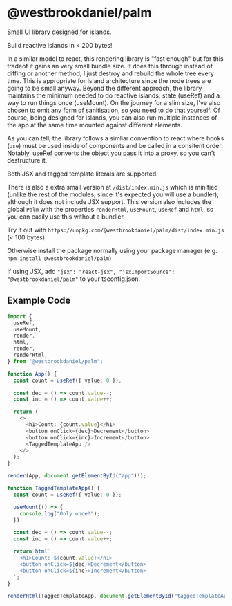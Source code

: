 # @westbrookdaniel/palm

Small UI library designed for islands.

Build reactive islands in < 200 bytes!

In a similar model to react, this rendering library is "fast enough" but for this tradeof
it gains an very small bundle size. It does this through instead of diffing or another method,
I just destroy and rebuild the whole tree every time. This is appropriate for Island architecture
since the node trees are going to be small anyway. Beyond the different approach, the library
maintains the minimum needed to do reactive islands; state (useRef) and a way to run things
once (useMount). On the journey for a slim size, I've also chosen to omit any form of sanitisation,
so you need to do that yourself. Of course, being designed for islands, you can also run multiple
instances of the app at the same time mounted against different elements.

As you can tell, the library follows a simliar convention to react where hooks (`use`) must
be used inside of components and be called in a consitent order. Notably, useRef converts the
object you pass it into a proxy, so you can't destructure it.

Both JSX and tagged template literals are supported.

There is also a extra small version at `/dist/index.min.js` which is minified (unlike the rest
of the modules, since it's expected you will use a bundler), although it does not include JSX support.
This version also includes the global `Palm` with the properties `renderHtml`, `useMount`, `useRef` and `html`,
so you can easily use this without a bundler.

Try it out with `https://unpkg.com/@westbrookdaniel/palm/dist/index.min.js` (< 100 bytes)

Otherwise install the package normally using your package manager (e.g. `npm install @westbrookdaniel/palm`)

If using JSX, add `"jsx": "react-jsx", "jsxImportSource": "@westbrookdaniel/palm"` to your tsconfig.json.

## Example Code

```ts
import {
  useRef,
  useMount,
  render,
  html,
  render,
  renderHtml,
} from "@westbrookdaniel/palm";

function App() {
  const count = useRef({ value: 0 });

  const dec = () => count.value--;
  const inc = () => count.value++;

  return (
    <>
      <h1>Count: {count.value}</h1>
      <button onClick={dec}>Decrement</button>
      <button onClick={inc}>Increment</button>
      <TaggedTemplateApp />
    </>
  );
}

render(App, document.getElementById("app")!);

function TaggedTemplateApp() {
  const count = useRef({ value: 0 });

  useMount(() => {
    console.log("Only once!");
  });

  const dec = () => count.value--;
  const inc = () => count.value++;

  return html`
    <h1>Count: ${count.value}</h1>
    <button onClick=${dec}>Decrement</button>
    <button onClick=${inc}>Increment</button>
  `;
}

renderHtml(TaggedTemplateApp, document.getElementById("taggedTemplateApp")!);
```

